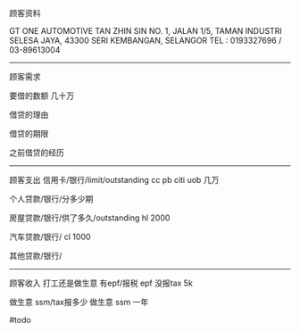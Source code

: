顾客资料

GT ONE AUTOMOTIVE 
TAN ZHIN SIN NO. 1, JALAN 1/5, TAMAN INDUSTRI SELESA JAYA, 43300 SERI KEMBANGAN, SELANGOR TEL : 0193327696 / 03-89613004

-----------------
顾客需求


要借的数额
几十万

借贷的理由

借贷的期限

之前借贷的经历


--------------
顾客支出
信用卡/银行/limit/outstanding
cc pb
citi
uob 几万

个人贷款/银行/分多少期

房屋贷款/银行/供了多久/outstanding
hl 2000

汽车贷款/银行/
cl 1000

其他贷款/银行/

-----------
顾客收入
打工还是做生意
有epf/报税
epf
没报tax
5k

做生意 ssm/tax报多少
做生意 
ssm
一年

#todo 



